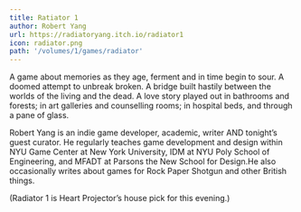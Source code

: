 ```yaml
---
title: Ratiator 1
author: Robert Yang
url: https://radiatoryang.itch.io/radiator1
icon: radiator.png
path: '/volumes/1/games/radiator'
---
```


A game about memories as they age, ferment and in time begin to sour. A doomed attempt to unbreak broken. A bridge built hastily between the worlds of the living and the dead. A love story played out in bathrooms and forests; in art galleries and counselling rooms; in hospital beds, and through a pane of glass.

Robert Yang is an indie game developer, academic, writer AND tonight’s guest curator. He regularly teaches game development and design within NYU Game Center at New York University, IDM at NYU Poly School of Engineering, and MFADT at Parsons the New School for Design.He also occasionally writes about games for Rock Paper Shotgun and other British things.

(Radiator 1 is Heart Projector’s house pick for this evening.)
